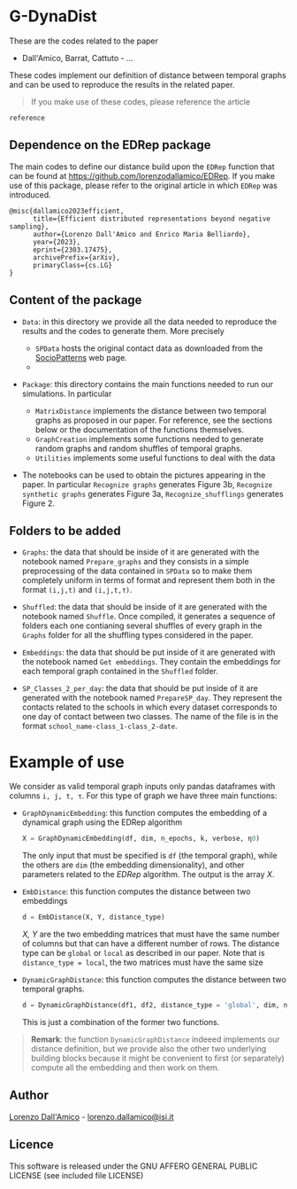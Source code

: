 # G-DynaDist

These are the codes related to the paper 
* Dall'Amico, Barrat, Cattuto - *...*

These codes implement our definition of distance between temporal graphs and can be used to reproduce the results in the related paper.

> If you make use of these codes, please reference the article

```
reference
```

## Dependence on the EDRep package

The main codes to define our distance build upon the `EDRep` function that can be found at https://github.com/lorenzodallamico/EDRep. If you make use of this package, please refer to the original article in which `EDRep` was introduced.

```
@misc{dallamico2023efficient,
      title={Efficient distributed representations beyond negative sampling}, 
      author={Lorenzo Dall'Amico and Enrico Maria Belliardo},
      year={2023},
      eprint={2303.17475},
      archivePrefix={arXiv},
      primaryClass={cs.LG}
}
```

## Content of the package
* `Data`: in this directory we provide all the data needed to reproduce the results and the codes to generate them. More precisely
    * `SPData` hosts the original contact data as downloaded from the [SocioPatterns](http://www.sociopatterns.org/) web page.
    *  
* `Package`: this directory contains the main functions needed to run our simulations. In particular
    * `MatrixDistance` implements the distance between two temporal graphs as proposed in our paper. For reference, see the sections below or the documentation of the functions themselves.
    * `GraphCreation` implements some functions needed to generate random graphs and random shuffles of temporal graphs. 
    * `Utilities` implements some useful functions to deal with the data

* The notebooks can be used to obtain the pictures appearing in the paper. In particular `Recognize graphs` generates Figure 3b, `Recognize synthetic graphs` generates Figure 3a, `Recognize_shufflings` generates Figure 2.

## Folders to be added
* `Graphs`: the data that should be inside of it are generated with the notebook named `Prepare_graphs` and they consists in a simple preprocessing of the data contained in `SPData` so to make them completely uniform in terms of format and represent them both in the format `(i,j,t)` and `(i,j,t,τ)`.

* `Shuffled`: the data that should be inside of it are generated with the notebook named `Shuffle`. Once compiled, it generates a sequence of folders each one contianing several shuffles of every graph in the `Graphs` folder for all the shuffling types considered in the paper.

* `Embeddings`: the data that should be put inside of it are generated with the notebook named `Get embeddings`. They contain the embeddings for each temporal graph contained in the `Shuffled` folder.

* `SP_Classes_2_per_day`: the data that should be put inside of it are generated with the notebook named `PrepareSP_day`. They represent the contacts related to the schools in which every dataset corresponds to one day of contact between two classes. The name of the file is in the format `school_name-class_1-class_2-date`.



# Example of use 

We consider as valid temporal graph inputs only pandas dataframes with columns `i, j, t, τ`. For this type of graph we have three main functions:

* `GraphDynamicEmbedding`: this function computes the embedding of a dynamical graph using the EDRep algorithm

    ```python
    X = GraphDynamicEmbedding(df, dim, n_epochs, k, verbose, η0)
    ```

    The only input that must be specified is `df` (the temporal graph), while the others are `dim` (the embedding dimensionality), and other parameters related to the *EDRep* algorithm. The output is the array *X*.

* `EmbDistance`: this function computes the distance between two embeddings

    ```python
    d = EmbDistance(X, Y, distance_type)
    ```

    *X, Y* are the two embedding matrices that must have the same number of columns but that can have a different number of rows. The distance type can be `global` or `local` as described in our paper. Note that is `distance_type = local`, the two matrices must have the same size

* `DynamicGraphDistance`: this function computes the distance between two temporal graphs.

    ```python
    d = DynamicGraphDistance(df1, df2, distance_type = 'global', dim, n_epochs, k, verbose, η0)
    ```

    This is just a combination of the former two functions.

> **Remark**: the function `DynamicGraphDistance` indeeed implements our distance definition, but we provide also the other two underlying building blocks because it might be convenient to first (or separately) compute all the embedding and then work on them.
    
## Author

[Lorenzo Dall'Amico](https://lorenzodallamico.github.io/) - lorenzo.dallamico@isi.it

## Licence

This software is released under the GNU AFFERO GENERAL PUBLIC LICENSE (see included file LICENSE)
